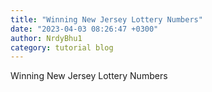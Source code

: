 ```yaml
---
title: "Winning New Jersey Lottery Numbers"
date: "2023-04-03 08:26:47 +0300"
author: NrdyBhu1
category: tutorial blog
---
```

Winning New Jersey Lottery Numbers
